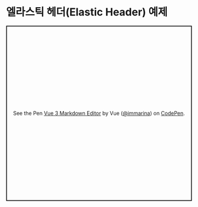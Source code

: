 # 엘라스틱 헤더(Elastic Header) 예제

<p class="codepen" data-height="474" data-theme-id="39028" data-default-tab="js,result" data-user="immarina" data-slug-hash="ZEWGmar" style="height: 474px; box-sizing: border-box; display: flex; align-items: center; justify-content: center; border: 2px solid; margin: 1em 0; padding: 1em;" data-pen-title="Vue 3 Markdown Editor">   <span>See the Pen <a href="https://codepen.io/immarina/pen/ZEWGmar">   Vue 3 Markdown Editor</a> by Vue (<a href="https://codepen.io/immarina">@immarina</a>)   on <a href="https://codepen.io">CodePen</a>.</span> </p> <script async="" src="https://static.codepen.io/assets/embed/ei.js"></script>
